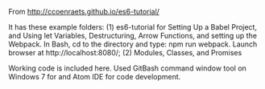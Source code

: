 From http://ccoenraets.github.io/es6-tutorial/

It has these example folders: (1) es6-tutorial for Setting Up a Babel Project, and Using let Variables, Destructuring, Arrow Functions, and setting up the Webpack. In Bash, cd to the directory and  type: npm run webpack. Launch browser at http://localhost:8080/; (2)  Modules, Classes, and Promises

Working code is included here. Used GitBash command window tool on Windows 7 for and Atom IDE for code development.
